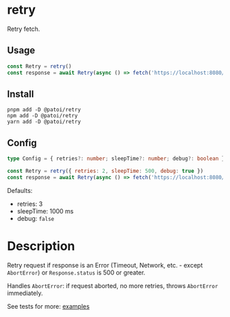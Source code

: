 # retry

Retry fetch.

## Usage

```js
const Retry = retry()
const response = await Retry(async () => fetch('https://localhost:8080/api/200'))
```

## Install

```
pnpm add -D @patoi/retry
npm add -D @patoi/retry
yarn add -D @patoi/retry
```

## Config

```typescript
type Config = { retries?: number; sleepTime?: number; debug?: boolean }
```

```js
const Retry = retry({ retries: 2, sleepTime: 500, debug: true })
const response = await Retry(async () => fetch('https://localhost:8080/api/200'))
```

Defaults:

- retries: 3
- sleepTime: 1000 ms
- debug: `false`

# Description

Retry request if response is an Error (Timeout, Network, etc. - except `AbortError`) or `Response.status` is 500 or greater.

Handles `AbortError`: if request aborted, no more retries, throws `AbortError` immediately.

See tests for more: [examples](test.ts)
